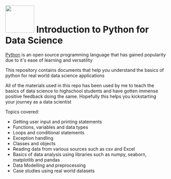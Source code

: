 #  <img src ="https://github.com/shreshtha48/Pythonbasics/assets/66861681/abdc9d65-7f7c-4e2d-92a1-4b9eda7cd706" width="90" height="85"> Introduction to Python for Data Science
[Python](https://www.python.org/) is an open source programming language that has gained popularity due to it's ease of learning and versatility

This repository contains documents that help you understand the basics of python for real world data science applications

All of the materials used in this repo has been used by me to teach the basics of data science to highschool students and have gotten immense positive feedback doing the same. Hopefully this helps you kickstarting your journey as a data scientist

Topics covered:
* Getting user input and printing statements
* Functions, variables and data types
* Loops and conditional statements
* Exception handling
* Classes and objects
* Reading data from various sources such as csv and Excel
* Basics of data analysis using libraries such as numpy, seaborn, matplotlib and pandas
* Data Modelling and preprocessing
* Case studies using real world datasets


